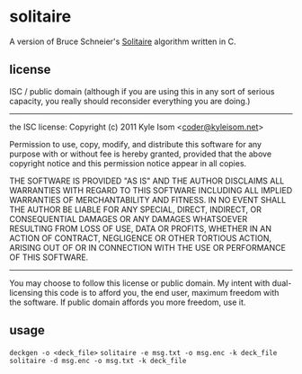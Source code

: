 # solitaire

A version of Bruce Schneier's [Solitaire]()
algorithm written in C.

## license

ISC / public domain (although if you are using this in any sort of serious
capacity, you really should reconsider everything you are doing.)

--------------------------------------------------------------------------------

the ISC license:
Copyright (c) 2011 Kyle Isom &lt;coder@kyleisom.net&gt;

Permission to use, copy, modify, and distribute this software for any
purpose with or without fee is hereby granted, provided that the above 
copyright notice and this permission notice appear in all copies.

THE SOFTWARE IS PROVIDED "AS IS" AND THE AUTHOR DISCLAIMS ALL WARRANTIES
WITH REGARD TO THIS SOFTWARE INCLUDING ALL IMPLIED WARRANTIES OF
MERCHANTABILITY AND FITNESS. IN NO EVENT SHALL THE AUTHOR BE LIABLE FOR
ANY SPECIAL, DIRECT, INDIRECT, OR CONSEQUENTIAL DAMAGES OR ANY DAMAGES
WHATSOEVER RESULTING FROM LOSS OF USE, DATA OR PROFITS, WHETHER IN AN
ACTION OF CONTRACT, NEGLIGENCE OR OTHER TORTIOUS ACTION, ARISING OUT OF
OR IN CONNECTION WITH THE USE OR PERFORMANCE OF THIS SOFTWARE. 

--------------------------------------------------------------------------------

You may choose to follow this license or public domain. My intent with
dual-licensing this code is to afford you, the end user, maximum freedom
with the software. If public domain affords you more freedom, use it.


## usage
`deckgen -o <deck_file>`
`solitaire -e msg.txt -o msg.enc -k deck_file`
`solitaire -d msg.enc -o msg.txt -k deck_file`



